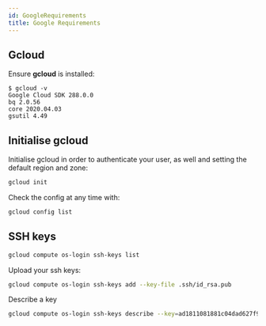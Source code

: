 ```yaml
---
id: GoogleRequirements
title: Google Requirements
---
```


## Gcloud

Ensure **gcloud** is installed:

```
$ gcloud -v
Google Cloud SDK 288.0.0
bq 2.0.56
core 2020.04.03
gsutil 4.49

```

## Initialise gcloud

Initialise gcloud in order to authenticate your user, as well and setting the default region and zone:

```sh
gcloud init
```

Check the config at any time with:

```sh
gcloud config list
```

## SSH keys

```sh
gcloud compute os-login ssh-keys list
```

Upload your ssh keys:

```sh
gcloud compute os-login ssh-keys add --key-file .ssh/id_rsa.pub
```

Describe a key

```sh
gcloud compute os-login ssh-keys describe --key=ad1811081881c04dad627f96b5d20ddd41fd44e31e76fc259c3e2534f75a190b
```
